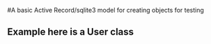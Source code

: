 #A basic Active Record/sqlite3 model for creating objects for testing
## Example here is a User class